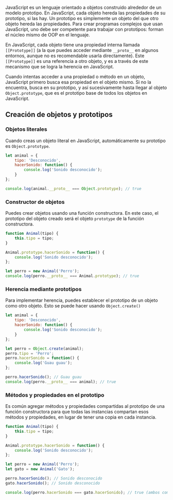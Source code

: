 JavaScript es un lenguaje orientado a objetos construido alrededor de un modelo prototipo. En JavaScript, cada objeto hereda las propiedades de su prototipo, si las hay. Un prototipo es simplemente un objeto del que otro objeto hereda las propiedades. Para crear programas complejos que usan JavaScript, uno debe ser competente para trabajar con prototipos: forman el núcleo mismo de OOP en el lenguaje.

En JavaScript, cada objeto tiene una propiedad interna llamada `[[Prototype]]` (a la que puedes acceder mediante `__proto__` en algunos entornos, aunque no es recomendable usarla directamente). Este `[[Prototype]]` es una referencia a otro objeto, y es a través de este mecanismo que se logra la herencia en JavaScript.

Cuando intentas acceder a una propiedad o método en un objeto, JavaScript primero busca esa propiedad en el objeto mismo. Si no la encuentra, busca en su prototipo, y así sucesivamente hasta llegar al objeto `Object.prototype`, que es el prototipo base de todos los objetos en JavaScript.

## Creación de objetos y prototipos

### Objetos literales
Cuando creas un objeto literal en JavaScript, automáticamente su prototipo es `Object.prototype`.

```js
let animal = {
    tipo: 'Desconocido',
    hacerSonido: function() {
        console.log('Sonido desconocido');
    }
};

console.log(animal.__proto__ === Object.prototype); // true
```

### Constructor de objetos
Puedes crear objetos usando una función constructora. En este caso, el prototipo del objeto creado será el objeto `prototype` de la función constructora.

```js
function Animal(tipo) {
    this.tipo = tipo;
}

Animal.prototype.hacerSonido = function() {
    console.log('Sonido desconocido');
};

let perro = new Animal('Perro');
console.log(perro.__proto__ === Animal.prototype); // true
```

### Herencia mediante prototipos
Para implementar herencia, puedes establecer el prototipo de un objeto como otro objeto. Esto se puede hacer usando `Object.create()`

```js
let animal = {
    tipo: 'Desconocido',
    hacerSonido: function() {
        console.log('Sonido desconocido');
    }
};

let perro = Object.create(animal);
perro.tipo = 'Perro';
perro.hacerSonido = function() {
    console.log('Guau guau');
};

perro.hacerSonido(); // Guau guau
console.log(perro.__proto__ === animal); // true
```

### Métodos y propiedades en el prototipo
Es común agregar métodos y propiedades compartidas al prototipo de una función constructora para que todas las instancias compartan esos métodos y propiedades, en lugar de tener una copia en cada instancia.

```js
function Animal(tipo) {
    this.tipo = tipo;
}

Animal.prototype.hacerSonido = function() {
    console.log('Sonido desconocido');
};

let perro = new Animal('Perro');
let gato = new Animal('Gato');

perro.hacerSonido(); // Sonido desconocido
gato.hacerSonido(); // Sonido desconocido

console.log(perro.hacerSonido === gato.hacerSonido); // true (ambos comparten el mismo método)
```

